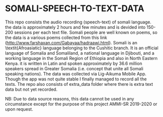 # SOMALI-SPEECH-TO-TEXT-DATA

This repo consists the audio recording (speech-text) of somali language. the data is approximately 2 hours and few minutes and is devided into 150-200 sessions per each text file. Somali people are well known on poems, so the data is a various poems collected from this link (http://www.farshaxan.com/Gabayaa/hadraawi.html). Somali is an \textit{Afroasiatic} language belonging to the Cushitic branch. It is an official language of Somalia and Somaliland, a national language in Djibouti, and a working language in the Somali Region of Ethiopia and also in North Eastern Kenya. it is written in Latin and spoken approximately by 36.6 million speakers spread in Greater Somalia (i.e. concept that unite all Somali speaking nations). The data was collected via Lig-Aikuma Mobile App. Though the app was not quite stable I finally managed to record all the texts. The repo also consists of extra_data folder where there is extra text data but not yet recorded. 


NB: Due to data source reasons, this data cannot be used in any circumstance except for the purpose of this project AMMI-SR 2019-2020 or upon request.
